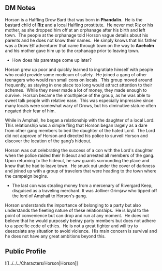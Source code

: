 ## DM Notes

Horson is a Halfling Drow Bard that was born in ****Phandalin****.  He is the bastard child of ****Riz**** and a local Halfling prostitute.  He never met Riz or his mother, as she dropped him off at an orphanage after his birth and left town.  The people at the orphanage told Horson vague details about his parents and he does not know their names.  He simply knows that his father was a Drow Elf adventurer that came through town on the way to ****Axeholm**** and his mother gave him up to the orphanage prior to leaving town.

- How does his parentage come up later?

Horson grew up poor and quickly learned to ingratiate himself with people who could provide some modicum of safety.  He joined a gang of other teenagers who would run small cons on locals.  This group moved around frequently, as staying in one place too long would attract attention to their schemes.  While they never made a lot of money, they made enough to survive.  Horson became the mouthpiece of the group, as he was able to sweet talk people with relative ease.  This was especially impressive since many locals were somewhat wary of Drows, but his diminutive stature often negated their fear of him.

While in Amphail, he began a relationship with the daughter of a local Lord.  This relationship was a simple fling that Horson began largely as a dare from other gang members to bed the daughter of the hated Lord.  The Lord did not approve of Horson and directed his police to surveil Horson and discover the location of the gang’s hideout. 

Horson was out celebrating the success of a con with the Lord's daughter when the police raided their hideout and arrested all members of the gang.  Upon returning to the hideout, he saw guards surrounding the place and knew that he had to leave town.  He snuck out under the cover of darkness and joined up with a group of travelers that were heading to the town where the campaign begins.

- The last con was stealing money from a mercenary of Rivergard Keep, disguised as a traveling merchant. It was Jolliver Grimjaw who tipped off the lord of Amphail to Horson's gang.

Horson understands the importance of belonging to a party but also understands the fleeting nature of these relationships.  He is loyal to the point of convenience but can drop and run at any moment.  He does not believe that he would purposely betray party members but does not adhere to a specific code of ethics.  He is not a great fighter and will try to deescalate any situation to avoid violence.  His main concern is survival and he does not have any great ambitions beyond this.

## Public Profile

![[../../../Characters/Horson|Horson]]

